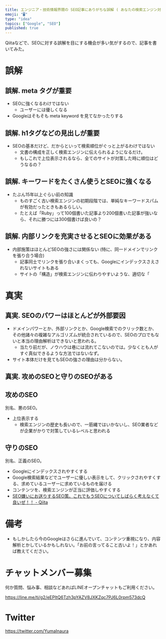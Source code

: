```yaml
---
title: エンジニア・技術情報界隈の SEO記事にありがちな誤解 ( あなたの検索エンジン対策、大丈夫ですか？ )
emoji: "🖥"
type: "idea"
topics: ["Google", "SEO"]
published: true
---
```


Qiitaなどで、SEOに対する誤解を目にする機会が多い気がするので、記事を書いてみた。

# 誤解

## 誤解. meta タグが重要

- SEOに強くなるわけではない
  - ユーザーには優しくなる
- Googleはそもそも meta keyword を見てなかったりする

## 誤解. h1タグなどの見出しが重要

- SEOの基本だけど、だからといって検索順位がぐっと上がるわけではない
  - 文書の構成を正しく検索エンジンに伝えられるようになるだけ。
  - もしこれで上位表示されるなら、全てのサイトが対策した時に順位はどうなるの？

## 誤解. キーワードをたくさん使うとSEOに強くなる

- たぶん15年以上ぐらい前の知識
  - ものすごく古い検索エンジンの初期段階では、単純なキーワードスパムが有効だったときもあるらしい。
  - たとえば「Ruby」って100個書いた記事より200個書いた記事が強いなら、それに勝つには300個書けば良いの？

## 誤解. 内部リンクを充実させるとSEOに効果がある

- 内部施策はほとんどSEOの強さには関係ない (特に、同一ドメインでリンクを張り合う場合)
  - 記事同士でリンクを張り合いまくっても、Googleにインデックスさえされないサイトもある
  - サイトの「構造」が検索エンジンに伝わりやすいような、適切な「

# 真実


## 真実. SEOのパワーはほとんどが外部要因

- ドメインパワーとか、外部リンクとか、Google検索でのクリック数とか、その他諸々の複雑なアルゴリズムが統合されているので、SEOのプロでもないと本当の理由解析はできないと思われる。
  - 当たり前だが、ノウハウは巷には流れてこないのでは。少なくとも人がすぐ真似できるような方法ではないなず。
- サイト本体だけを見てもSEOの強さの理由は分からない。

## 真実. 攻めのSEOと守りのSEOがある

## 攻めのSEO

別名、悪のSEO。

- 上位表示する
  - 検索エンジンの歴史も長いので、一筋縄ではいかないし、SEO業者などが企業がかりで対策しているレベルと思われる

## 守りのSEO

別名、正義のSEO。

- Googleにインデックスされやすくする
- Google検索結果などでユーザーに優しい表示をして、クリックされやすくする、求めているユーザーに求めているものを届ける
- コンテンツを、検索エンジンが正当に評価しやすくする
- [SEO嫌いにお送りするSEO策。これでもうSEOについてしばらく考えなくて良いぜ！！ - Qiita](https://qiita.com/taiyop/items/050c6749fb693dae8f82)

# 備考

- もしかしたら今のGoogleはさらに進んでいて、コンテンツ重視になり、内容解析とかしているかもしれない。「お前の言ってること古いよ！」とかあれば教えてください。









<!-- Update From Qiita API -->

# チャットメンバー募集


何か質問、悩み事、相談などあればLINEオープンチャットもご利用ください。

https://line.me/ti/g2/eEPltQ6Tzh3pYAZV8JXKZqc7PJ6L0rpm573dcQ





# Twitter


https://twitter.com/YumaInaura


<!-- Update From Qiita API -->


